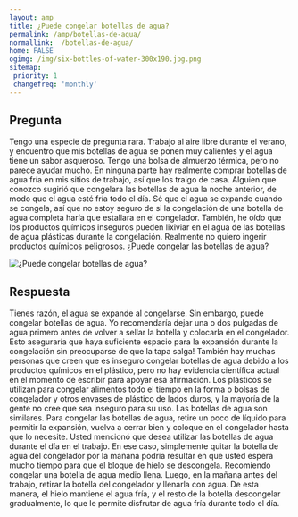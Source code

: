 ```yaml
---
layout: amp
title: ¿Puede congelar botellas de agua?  
permalink: /amp/botellas-de-agua/
normallink:  /botellas-de-agua/
home: FALSE
ogimg: /img/six-bottles-of-water-300x190.jpg.png
sitemap:
 priority: 1
 changefreq: 'monthly'
---
```




## Pregunta

Tengo una especie de pregunta rara. Trabajo al aire libre durante el verano, y encuentro que mis botellas de agua se ponen muy calientes y el agua tiene un sabor asqueroso. Tengo una bolsa de almuerzo térmica, pero no parece ayudar mucho. En ninguna parte hay realmente comprar botellas de agua fría en mis sitios de trabajo, así que los traigo de casa. Alguien que conozco sugirió que congelara las botellas de agua la noche anterior, de modo que el agua esté fría todo el día. Sé que el agua se expande cuando se congela, así que no estoy seguro de si la congelación de una botella de agua completa haría que estallara en el congelador. También, he oído que los productos químicos inseguros pueden lixiviar en el agua de las botellas de agua plásticas durante la congelación. Realmente no quiero ingerir productos químicos peligrosos. ¿Puede congelar las botellas de agua?


![¿Puede congelar botellas de agua?](http://sepuedecongelar.com/img/six-bottles-of-water-300x190.jpg "¿Puede congelar botellas de agua?" )


## Respuesta

Tienes razón, el agua se expande al congelarse. Sin embargo, puede congelar botellas de agua. Yo recomendaría dejar una o dos pulgadas de agua primero antes de volver a sellar la botella y colocarla en el congelador. Esto aseguraría que haya suficiente espacio para la expansión durante la congelación sin preocuparse de que la tapa salga!
También hay muchas personas que creen que es inseguro congelar botellas de agua debido a los productos químicos en el plástico, pero no hay evidencia científica actual en el momento de escribir para apoyar esa afirmación. Los plásticos se utilizan para congelar alimentos todo el tiempo en la forma o bolsas de congelador y otros envases de plástico de lados duros, y la mayoría de la gente no cree que sea inseguro para su uso. Las botellas de agua son similares. Para congelar las botellas de agua, retire un poco de líquido para permitir la expansión, vuelva a cerrar bien y coloque en el congelador hasta que lo necesite.
Usted mencionó que desea utilizar las botellas de agua durante el día en el trabajo. En ese caso, simplemente quitar la botella de agua del congelador por la mañana podría resultar en que usted espera mucho tiempo para que el bloque de hielo se descongela. Recomiendo congelar una botella de agua medio llena. Luego, en la mañana antes del trabajo, retirar la botella del congelador y llenarla con agua. De esta manera, el hielo mantiene el agua fría, y el resto de la botella descongelar gradualmente, lo que le permite disfrutar de agua fría durante todo el día.